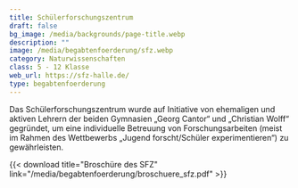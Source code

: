```yaml
---
title: Schülerforschungszentrum
draft: false
bg_image: /media/backgrounds/page-title.webp
description: ""
image: /media/begabtenfoerderung/sfz.webp
category: Naturwissenschaften
class: 5 - 12 Klasse
web_url: https://sfz-halle.de/
type: begabtenfoerderung
---
```

Das Schülerforschungszentrum wurde auf Initiative von ehemaligen und aktiven Lehrern der beiden Gymnasien „Georg Cantor“ und „Christian Wolff“ gegründet, um eine individuelle Betreuung von Forschungsarbeiten (meist im Rahmen des Wettbewerbs „Jugend forscht/Schüler experimentieren“) zu gewährleisten.



{{< download title="Broschüre des SFZ" link="/media/begabtenfoerderung/broschuere_sfz.pdf" >}}


